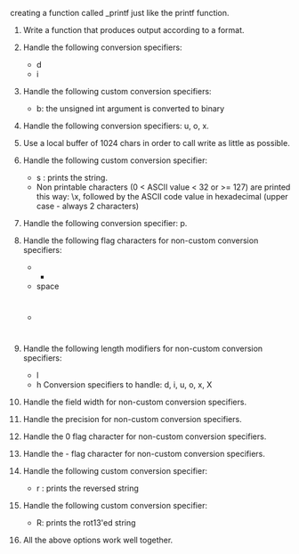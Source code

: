 creating a function called \_printf just like the printf function.

1. Write a function that produces output according to a format.

2. Handle the following conversion specifiers:
	- d
	- i

3. Handle the following custom conversion specifiers:
	- b: the unsigned int argument is converted to binary

4. Handle the following conversion specifiers: u, o, x.

5. Use a local buffer of 1024 chars in order to call write as little as possible.

6. Handle the following custom conversion specifier:
	- s : prints the string.
	- Non printable characters (0 < ASCII value < 32 or >= 127) are printed this way: \x, followed by the ASCII code value in hexadecimal (upper case - always 2 characters)

7. Handle the following conversion specifier: p.

8. Handle the following flag characters for non-custom conversion specifiers:
	- +
	- space
	- #

9. Handle the following length modifiers for non-custom conversion specifiers:
	- l
	- h
	Conversion specifiers to handle: d, i, u, o, x, X

10. Handle the field width for non-custom conversion specifiers.

11. Handle the precision for non-custom conversion specifiers.

12. Handle the 0 flag character for non-custom conversion specifiers.

13. Handle the - flag character for non-custom conversion specifiers.

14. Handle the following custom conversion specifier:
	- r : prints the reversed string

15. Handle the following custom conversion specifier:
	- R: prints the rot13'ed string

16. All the above options work well together.
